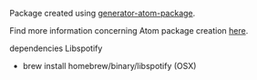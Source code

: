 Package created using [generator-atom-package][npm].

Find more information concerning Atom package creation [here][atom-doc].

[npm]: https://www.npmjs.org/package/generator-atom-package
[atom-doc]: https://atom.io/docs/latest/creating-a-package "Official documentation"

dependencies
  Libspotify
  - brew install homebrew/binary/libspotify (OSX)
